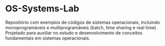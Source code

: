 # OS-Systems-Lab

Repositório com exemplos de códigos de sistemas operacionais, incluindo monoprogramáveis e multiprogramáveis (batch, time sharing e real time). Projetado para auxiliar no estudo e desenvolvimento de conceitos fundamentais em sistemas operacionais.
